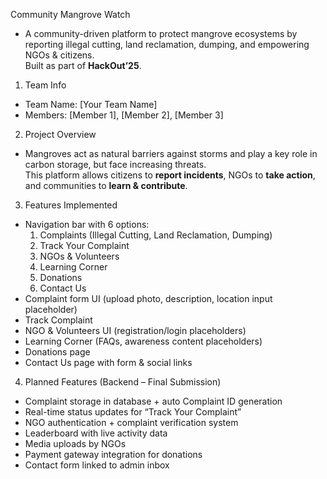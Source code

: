 Community Mangrove Watch
- A community-driven platform to protect mangrove ecosystems by reporting illegal cutting, land reclamation, dumping, and empowering NGOs & citizens.  
Built as part of **HackOut’25**.

1. Team Info
- Team Name: [Your Team Name]
- Members: [Member 1], [Member 2], [Member 3]

2. Project Overview
- Mangroves act as natural barriers against storms and play a key role in carbon storage, but face increasing threats.  
This platform allows citizens to **report incidents**, NGOs to **take action**, and communities to **learn & contribute**.

3. Features Implemented 
- Navigation bar with 6 options:
  1. Complaints (Illegal Cutting, Land Reclamation, Dumping)
  2. Track Your Complaint
  3. NGOs & Volunteers
  4. Learning Corner
  5. Donations
  6. Contact Us
- Complaint form UI (upload photo, description, location input placeholder)
- Track Complaint 
- NGO & Volunteers UI (registration/login placeholders)
- Learning Corner (FAQs, awareness content placeholders)
- Donations page 
- Contact Us page with form & social links

4. Planned Features (Backend – Final Submission)
- Complaint storage in database + auto Complaint ID generation
- Real-time status updates for “Track Your Complaint”
- NGO authentication + complaint verification system
- Leaderboard with live activity data
- Media uploads by NGOs
- Payment gateway integration for donations
- Contact form linked to admin inbox


